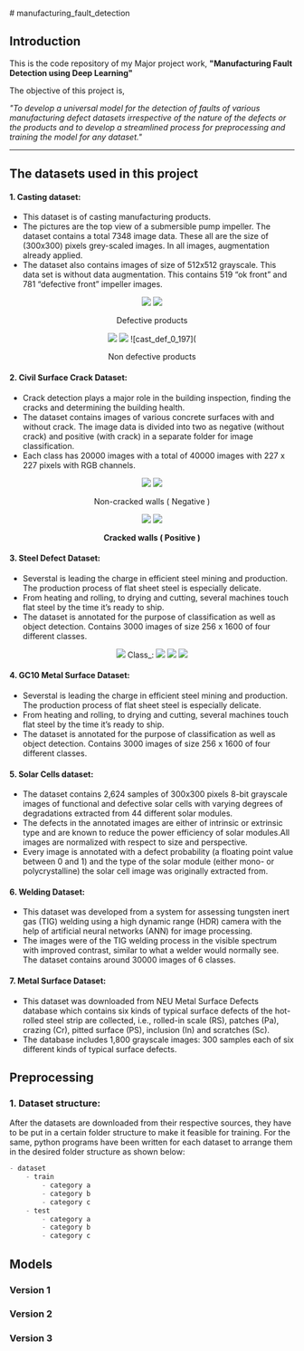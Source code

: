</p># manufacturing_fault_detection

## Introduction

This is the code repository of my Major project work, **"Manufacturing Fault Detection using Deep Learning"**

The objective of this project is,

*"To develop a universal model for the detection of faults of various manufacturing defect datasets irrespective of the nature of the defects or the products and to develop a streamlined process for preprocessing and training the model for any dataset."*

---

## The datasets used in this project


#### 1. Casting dataset: </br>

- This dataset is of casting manufacturing products.  
- The pictures are the top view of a submersible pump impeller. The dataset contains a total 7348 image data. These all are the size of (300x300) pixels grey-scaled images. In all images, augmentation already applied. 
- The dataset also contains images of size of 512x512 grayscale. This data set is without data augmentation. This contains 519 “ok front” and 781 “defective front” impeller images.

<p align="center">
  
<img src="https://user-images.githubusercontent.com/34205126/113442554-ddb45200-940d-11eb-9a3c-fcb47324068a.jpeg">
<img src="https://user-images.githubusercontent.com/34205126/113442558-dee57f00-940d-11eb-8fc0-5eb9ddbc92db.jpeg">

<p align="center">
Defective products
</p></p>

<p align="center">
  
<img src="https://user-images.githubusercontent.com/34205126/113442561-df7e1580-940d-11eb-85e6-e97fb456a568.jpeg">
<img src="https://user-images.githubusercontent.com/34205126/113442562-e016ac00-940d-11eb-9417-5a072e0637c7.jpeg">
![cast_def_0_197](
<p align="center">
Non defective products
</p>

#### 2.	Civil Surface Crack Dataset: </br>

- Crack detection plays a major role in the building inspection, finding the cracks and determining the building health.
- The dataset contains images of various concrete surfaces with and without crack. The image data is divided into two as negative (without crack) and positive (with crack) in a separate folder for image classification. 
- Each class has 20000 images with a total of 40000 images with 227 x 227 pixels with RGB channels.

<p align="center">
  
<img src="https://user-images.githubusercontent.com/34205126/113442859-7054f100-940e-11eb-9c37-632f4b033b6c.jpg">
<img src="https://user-images.githubusercontent.com/34205126/113442860-71861e00-940e-11eb-8bc8-5afa92cb07d5.jpg">

</p>
<p align="center">
Non-cracked walls ( Negative )
</p>

<p align="center">
  
<img src="https://user-images.githubusercontent.com/34205126/113442862-734fe180-940e-11eb-9c4f-604268773703.jpg">
<img src="https://user-images.githubusercontent.com/34205126/113442864-734fe180-940e-11eb-914f-1f8b6cbe16a0.jpg">
</p>

<p align="center">
  <b>Cracked walls ( Positive )</b>
</p>

#### 3. Steel Defect Dataset: </br>

- Severstal is leading the charge in efficient steel mining and production. The production process of flat sheet steel is especially delicate. 
- From heating and rolling, to drying and cutting, several machines touch flat steel by the time it’s ready to ship. 
- The dataset is annotated for the purpose of classification as well as object detection. Contains 3000 images of size 256 x 1600 of four different classes. 

<p align="center">

<img src="https://user-images.githubusercontent.com/34205126/113724645-2e7ac200-9710-11eb-9976-2f7a1926261c.jpg">
Class_: 
<img src="https://user-images.githubusercontent.com/34205126/113724661-3175b280-9710-11eb-9236-315c6c61f2d8.jpg">

<img src="https://user-images.githubusercontent.com/34205126/113724730-43efec00-9710-11eb-8fc5-0ce6ec7ddaa4.jpg">

<img src="https://user-images.githubusercontent.com/34205126/113724738-46eadc80-9710-11eb-88d0-56fcb90f982c.jpg">

<p>

#### 4.	GC10 Metal Surface Dataset: </br>
- Severstal is leading the charge in efficient steel mining and production. The production process of flat sheet steel is especially delicate. 
- From heating and rolling, to drying and cutting, several machines touch flat steel by the time it’s ready to ship. 
- The dataset is annotated for the purpose of classification as well as object detection. Contains 3000 images of size 256 x 1600 of four different classes. 
 
 
#### 5. Solar Cells dataset: </br>

- The dataset contains 2,624 samples of 300x300 pixels 8-bit grayscale images of functional and defective solar cells with varying degrees of degradations extracted from 44 different solar modules. 
- The defects in the annotated images are either of intrinsic or extrinsic type and are known to reduce the power efficiency of solar modules.All images are normalized with respect to size and perspective. 
- Every image is annotated with a defect probability (a floating point value between 0 and 1) and the type of the solar module (either mono- or polycrystalline) the solar cell image was originally extracted from. 

####  6.	Welding Dataset: </br>

- This dataset was developed from a system for assessing tungsten inert gas (TIG) welding using a high dynamic range (HDR) camera with the help of artificial neural networks (ANN) for image processing. 
- The images were of the TIG welding process in the visible spectrum with improved contrast, similar to what a welder would normally see. The dataset contains around 30000 images of 6 classes.

####   7.	Metal Surface Dataset: </br>

- This dataset was downloaded from NEU Metal Surface Defects database which contains six kinds of typical surface defects of the hot-rolled steel strip are collected, i.e., rolled-in scale (RS), patches (Pa), crazing (Cr), pitted surface (PS), inclusion (In) and scratches (Sc). 
- The database includes 1,800 grayscale images: 300 samples each of six different kinds of typical surface defects.



## Preprocessing

### 1. Dataset structure:

After the datasets are downloaded from their respective sources, they have to be put in a certain folder structure to make it feasible for training. For the same, python programs have been written for each dataset to arrange them in the desired folder structure as shown below:

```python
- dataset
    - train
        - category a
        - category b
        - category c
    - test
        - category a
        - category b
        - category c
```

## Models

### Version 1
### Version 2
### Version 3



